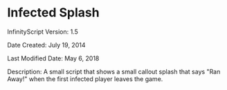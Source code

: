 # Infected Splash

InfinityScript Version: 1.5

Date Created: July 19, 2014

Last Modified Date: May 6, 2018

Description:
A small script that shows a small callout splash that says "Ran Away!" when the first infected player leaves the game.

